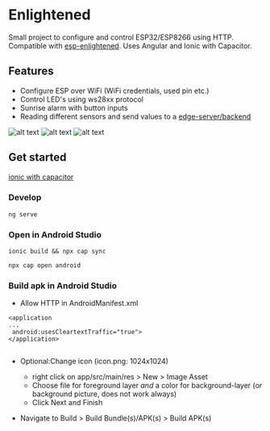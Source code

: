 # Enlightened
Small project to configure and control ESP32/ESP8266 using HTTP. Compatible with [esp-enlightened](https://github.com/pat-rohn/esp-enlightened). Uses Angular and Ionic with Capacitor.

## Features
 - Configure ESP over WiFi (WiFi credentials, used pin etc.)
 - Control LED's using ws28xx protocol
 - Sunrise alarm with button inputs
 - Reading different sensors and send values to a [edge-server/backend](https://github.com/pat-rohn/go-iotedge)

![alt text](https://raw.githubusercontent.com/pat-rohn/enlightened/main/example-settings.png)
![alt text](https://raw.githubusercontent.com/pat-rohn/enlightened/main/example-led-control.png)
![alt text](https://raw.githubusercontent.com/pat-rohn/enlightened/main/example-alarm.png)

## Get started
[ionic with capacitor](https://capacitorjs.com/docs/getting-started/with-ionic)

### Develop
```
ng serve

```

### Open in Android Studio
```
ionic build && npx cap sync

npx cap open android
```

### Build apk in Android Studio

- Allow HTTP in AndroidManifest.xml
```
<application
...
 android:usesCleartextTraffic="true">
</application>


``` 
- Optional:Change icon (icon.png: 1024x1024)
    - right click on app/src/main/res > New > Image Asset
    - Choose file for foreground layer *and* a color for background-layer (or background picture, does not work always)
    - Click Next and Finish

- Navigate to Build > Build Bundle(s)/APK(s) > Build APK(s)
